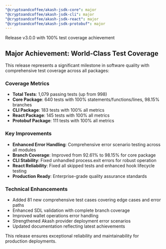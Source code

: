 ```yaml
---
"@cryptoandcoffee/akash-jsdk-core": major
"@cryptoandcoffee/akash-jsdk-cli": major
"@cryptoandcoffee/akash-jsdk-react": major
"@cryptoandcoffee/akash-jsdk-protobuf": major
---
```


Release v3.0.0 with 100% test coverage achievement

## Major Achievement: World-Class Test Coverage

This release represents a significant milestone in software quality with comprehensive test coverage across all packages:

### Coverage Metrics
- **Total Tests**: 1,079 passing tests (up from 998)
- **Core Package**: 640 tests with 100% statements/functions/lines, 98.15% branches
- **CLI Package**: 183 tests with 100% all metrics
- **React Package**: 145 tests with 100% all metrics  
- **Protobuf Package**: 111 tests with 100% all metrics

### Key Improvements
- **Enhanced Error Handling**: Comprehensive error scenario testing across all modules
- **Branch Coverage**: Improved from 92.61% to 98.15% for core package
- **CLI Stability**: Fixed unhandled process.exit errors for robust operation
- **React Reliability**: Fixed all skipped tests and enhanced hook lifecycle testing
- **Production Ready**: Enterprise-grade quality assurance standards

### Technical Enhancements
- Added 81 new comprehensive test cases covering edge cases and error paths
- Enhanced SDL validation with complete branch coverage
- Improved wallet operations error handling
- Strengthened Akash provider deployment error scenarios
- Updated documentation reflecting latest achievements

This release ensures exceptional reliability and maintainability for production deployments.